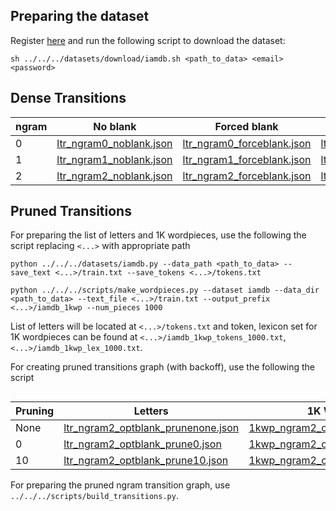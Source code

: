 ## Preparing the dataset

Register [here](https://fki.tic.heia-fr.ch/login) and run the following script to download the dataset:
```
sh ../../../datasets/download/iamdb.sh <path_to_data> <email> <password>
```

## Dense Transitions

| ngram      | No blank | Forced blank | Optonal blank |
| ----------- | ----------- | ----------- | ----------- |
| 0      | [ltr_ngram0_noblank.json](ltr_ngram0_noblank.json)  | [ltr_ngram0_forceblank.json](ltr_ngram0_forceblank.json)   | [ltr_ngram0_optblank.json](ltr_ngram0_optblank.json)       |
| 1   | [ltr_ngram1_noblank.json](ltr_ngram1_noblank.json)       | [ltr_ngram1_forceblank.json](ltr_ngram1_forceblank.json) | [ltr_ngram1_optblank.json](ltr_ngram1_optblank.json)       |
| 2   | [ltr_ngram2_noblank.json](ltr_ngram2_noblank.json)        | [ltr_ngram2_forceblank.json](ltr_ngram2_forceblank.json) | [ltr_ngram2_optblank.json](ltr_ngram2_optblank.json)       |


## Pruned Transitions

For preparing the list of letters and 1K wordpieces, use the following the script replacing `<...>` with appropriate path
```
python ../../../datasets/iamdb.py --data_path <path_to_data> --save_text <...>/train.txt --save_tokens <...>/tokens.txt

python ../../../scripts/make_wordpieces.py --dataset iamdb --data_dir <path_to_data> --text_file <...>/train.txt --output_prefix <...>/iamdb_1kwp --num_pieces 1000
```

List of letters will be located at `<...>/tokens.txt` and token, lexicon set for 1K wordpieces can be found at `<...>/iamdb_1kwp_tokens_1000.txt`, `<...>/iamdb_1kwp_lex_1000.txt`. 

For creating pruned transitions graph (with backoff), use the following the script 
```

```

| Pruning      | Letters | 1K Wordpieces | 
| ----------- | ----------- | ----------- | 
| None      | [ltr_ngram2_optblank_prunenone.json](ltr_ngram2_optblank_prunenone.json)  | [1kwp_ngram2_optblank_prunenone.json](1kwp_ngram2_optblank_prunenone.json)   | 
| 0   | [ltr_ngram2_optblank_prune0.json](ltr_ngram2_optblank_prune0.json)       | [1kwp_ngram2_optblank_prune0.json](1kwp_ngram2_optblank_prune0.json) | 
| 10   | [ltr_ngram2_optblank_prune10.json](ltr_ngram2_optblank_prune10.json)        | [1kwp_ngram2_optblank_prune10.json](1kwp_ngram2_optblank_prune10.json) | 

For preparing the pruned ngram transition graph, use `../../../scripts/build_transitions.py`. 


